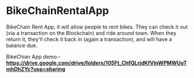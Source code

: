 # BikeChainRentalApp
BikeChain Rent App,  it will allow people to rent bikes. They can check it out (via a transaction on the Blockchain) and ride around town. When they return it, they'll check it back in (again a transaction), and will have a balance due. 


BikeChian App demo:- **https://drive.google.com/drive/folders/105Ft_ChfQLrjdKfVlnWPMWUoTmhDhZYc?usp=sharing**
